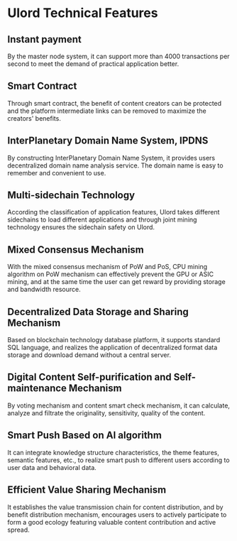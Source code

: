 # Ulord Technical Features

## Instant payment
 By the master node system, it can support more than 4000 transactions per second to meet the demand of practical application better.
## Smart Contract
 Through smart contract, the benefit of content creators can be protected and the platform intermediate links can be removed to maximize the creators' benefits.
## InterPlanetary Domain Name System, IPDNS
 By constructing InterPlanetary Domain Name System, it provides users decentralized domain name analysis service. The domain name is easy to remember and convenient to use.
## Multi-sidechain Technology
 According the classification of application features, Ulord takes different sidechains to load different applications and through joint mining technology ensures the sidechain safety on Ulord.
## Mixed Consensus Mechanism
 With the mixed consensus mechanism of PoW and PoS, CPU mining algorithm on PoW mechanism can effectively prevent the GPU or ASIC mining, and at the same time the user can get reward by providing storage and bandwidth resource.
## Decentralized Data Storage and Sharing Mechanism
 Based on blockchain technology database platform, it supports standard SQL language, and realizes the application of decentralized format data storage and download demand without a central server.
## Digital Content Self-purification and Self-maintenance Mechanism
 By voting mechanism and content smart check mechanism, it can calculate, analyze and filtrate the originality, sensitivity, quality of the content.
## Smart Push Based on AI algorithm
 It can integrate knowledge structure characteristics, the theme features, semantic features, etc., to realize smart push to different users according to user data and behavioral data.
## Efficient Value Sharing Mechanism
 It establishes the value transmission chain for content distribution, and by benefit distribution mechanism, encourages users to actively participate to form a good ecology featuring valuable content contribution and active spread.
